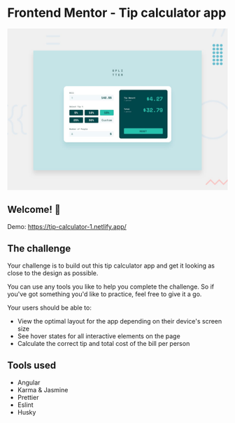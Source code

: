 # Frontend Mentor - Tip calculator app

![Design preview for the Tip calculator app coding challenge](design/desktop-preview.jpg)

## Welcome! 👋
Demo: https://tip-calculator-1.netlify.app/

## The challenge

Your challenge is to build out this tip calculator app and get it looking as close to the design as possible.

You can use any tools you like to help you complete the challenge. So if you've got something you'd like to practice, feel free to give it a go.

Your users should be able to:

- View the optimal layout for the app depending on their device's screen size
- See hover states for all interactive elements on the page
- Calculate the correct tip and total cost of the bill per person

## Tools used
- Angular
- Karma & Jasmine
- Prettier
- Eslint
- Husky
